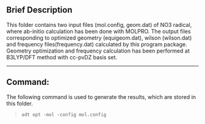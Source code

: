 ## Brief Description


This folder contains two input files (mol.config, geom.dat) of NO3 radical, where ab-initio calculation has been done with MOLPRO. 
The output files corresponding to optimized geometry (equigeom.dat), wilson (wilson.dat) and frequency files(frequency.dat) calculated by this program package. 
Geometry optimization and frequency calculation has been performed at B3LYP/DFT method with cc-pvDZ basis set.

---
## Command:

The following command is used to generate the results, which are stored in this folder.


>`adt opt -mol -config mol.config`
